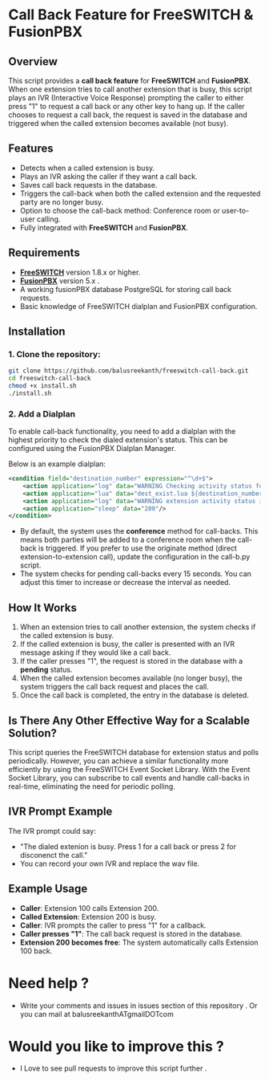 # Call Back Feature for FreeSWITCH & FusionPBX

## Overview
This script provides a **call back feature** for **FreeSWITCH** and **FusionPBX**. When one extension tries to call another extension that is busy, this script plays an IVR (Interactive Voice Response) prompting the caller to either press "1" to request a call back or any other key to hang up. If the caller chooses to request a call back, the request is saved in the database and triggered when the called extension becomes available (not busy).

## Features
- Detects when a called extension is busy.
- Plays an IVR asking the caller if they want a call back.
- Saves call back requests in the database.
- Triggers the call-back when both the called extension and the requested party are no longer busy.
- Option to choose the call-back method: Conference room or user-to-user calling.
- Fully integrated with **FreeSWITCH** and **FusionPBX**.

## Requirements


- [**FreeSWITCH**](https://github.com/signalwire/freeswitch) version 1.8.x or higher.
- [**FusionPBX**](https://github.com/fusionpbx/fusionpbx) version 5.x .
- A working fusionPBX database PostgreSQL for storing call back requests.
- Basic knowledge of FreeSWITCH dialplan and FusionPBX configuration.

## Installation

### 1. **Clone the repository**:
   ```bash
   git clone https://github.com/balusreekanth/freeswitch-call-back.git
   cd freeswitch-call-back
   chmod +x install.sh
   ./install.sh
```
### 2. **Add a Dialplan**
To enable call-back functionality, you need to add a dialplan with the highest priority to check the dialed extension's status. This can be configured using the FusionPBX Dialplan Manager.

Below is an example dialplan:

```xml
<condition field="destination_number" expression="^\d+$">
    <action application="log" data="WARNING Checking activity status for extension ${destination_number}"/>
    <action application="lua" data="dest_exist.lua ${destination_number} ${caller_id_number} ${domain_name}"/>
    <action application="log" data="WARNING extension activity status is ${sip_dialogs_status}"/>
    <action application="sleep" data="200"/>
</condition>
```
- By default, the system uses the **conference** method for call-backs. This means both parties will be added to a conference room when the call-back is triggered.
If you prefer to use the originate method (direct extension-to-extension call), update the configuration in the call-b.py script.
- The system checks for pending call-backs every 15 seconds. You can adjust this timer to increase or decrease the interval as needed.


## How It Works
1. When an extension tries to call another extension, the system checks if the called extension is busy.
2. If the called extension is busy, the caller is presented with an IVR message asking if they would like a call back.
3. If the caller presses "1", the request is stored in the database with a **pending** status.
4. When the called extension becomes available (no longer busy), the system triggers the call back request and places the call.
5. Once the call back is completed, the entry in the database is deleted.


## Is There Any Other Effective Way for a Scalable Solution?

This script queries the FreeSWITCH database for extension status and polls periodically. However, you can achieve a similar functionality more efficiently by using the FreeSWITCH Event Socket Library. With the Event Socket Library, you can subscribe to call events and handle call-backs in real-time, eliminating the need for periodic polling.

## IVR Prompt Example
The IVR prompt could say:
- "The dialed extenion is busy. Press 1 for a call back or press 2 for disconenct the call."
- You can record your own IVR and replace the wav file.


## Example Usage
- **Caller**: Extension 100 calls Extension 200.
- **Called Extension**: Extension 200 is busy.
- **Caller**: IVR prompts the caller to press "1" for a callback.
- **Caller presses "1"**: The call back request is stored in the database.
- **Extension 200 becomes free**: The system automatically calls Extension 100 back.

# Need help ?

- Write your comments and issues in issues section of this repository . Or you can mail at balusreekanthATgmailDOTcom

# Would you like to improve this ?
- I Love to  see pull requests to improve this script further . 


